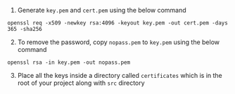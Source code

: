 1. Generate `key.pem` and `cert.pem` using the below command
```
openssl req -x509 -newkey rsa:4096 -keyout key.pem -out cert.pem -days 365 -sha256
```
2. To remove the password, copy `nopass.pem` to `key.pem` using the below command
```
openssl rsa -in key.pem -out nopass.pem
```
3. Place all the keys inside a directory called `certificates` which is in the root of your project along with `src` directory